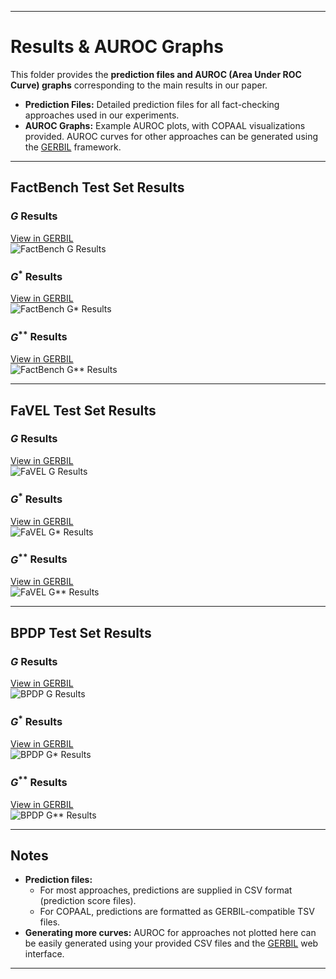 
---

# Results & AUROC Graphs

This folder provides the **prediction files and AUROC (Area Under ROC Curve) graphs** corresponding to the main results in our paper.

- **Prediction Files:** Detailed prediction files for all fact-checking approaches used in our experiments.
- **AUROC Graphs:** Example AUROC plots, with COPAAL visualizations provided. AUROC curves for other approaches can be generated using the [GERBIL](https://gerbil-kbc.aksw.org/gerbil/) framework.

---

## FactBench Test Set Results

### $G$ Results
[View in GERBIL](https://gerbil-kbc.aksw.org/gerbil/experiment?id=202505170025)  
![FactBench G Results](![image](https://github.com/user-attachments/assets/47c40ee1-fe9a-4130-9b84-7476455379a9))

### $G^*$ Results
[View in GERBIL](https://gerbil-kbc.aksw.org/gerbil/experiment?id=202505150029)  
![FactBench G* Results](https://github.com/user-attachments/assets/175f83b4-373c-44af-a8e6-3fe7653e9aab)

### $G^{**}$ Results
[View in GERBIL](https://gerbil-kbc.aksw.org/gerbil/experiment?id=202505150031)  
![FactBench G** Results](https://github.com/user-attachments/assets/131e1dae-2204-4cea-a19f-76a3637775a2)

---

## FaVEL Test Set Results

### $G$ Results
[View in GERBIL](https://gerbil-kbc.aksw.org/gerbil/experiment?id=202505150047)  
![FaVEL G Results](https://github.com/user-attachments/assets/41ae3ab6-4614-4b1b-a6b2-47306ed6fa23)

### $G^*$ Results
[View in GERBIL](https://gerbil-kbc.aksw.org/gerbil/experiment?id=202505150049)  
![FaVEL G* Results](https://github.com/user-attachments/assets/c1371c9b-4b48-42a2-810a-79a1f1b10d12)

### $G^{**}$ Results
[View in GERBIL](https://gerbil-kbc.aksw.org/gerbil/experiment?id=202505150057)  
![FaVEL G** Results](https://github.com/user-attachments/assets/e962858f-3597-4d56-b547-0ae16586224d)

---

## BPDP Test Set Results

### $G$ Results
[View in GERBIL](https://gerbil-kbc.aksw.org/gerbil/experiment?id=202505150021)  
![BPDP G Results](https://github.com/user-attachments/assets/0a463d04-9262-4715-8d04-8789aa949d76)

### $G^*$ Results
[View in GERBIL](https://gerbil-kbc.aksw.org/gerbil/experiment?id=202505150036)  
![BPDP G* Results](https://github.com/user-attachments/assets/84ba06f7-498c-487a-9917-a1f6313857ce)

### $G^{**}$ Results
[View in GERBIL](https://gerbil-kbc.aksw.org/gerbil/experiment?id=202505150039)  
![BPDP G** Results](https://github.com/user-attachments/assets/8139857b-52fd-4e1c-86d1-dfdba0458098)

---
## Notes

- **Prediction files:**  
  - For most approaches, predictions are supplied in CSV format (prediction score files).
  - For COPAAL, predictions are formatted as GERBIL-compatible TSV files.
- **Generating more curves:** AUROC for approaches not plotted here can be easily generated using your provided CSV files and the [GERBIL](https://gerbil-kbc.aksw.org/gerbil/) web interface.

---
